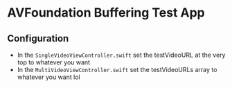 # AVFoundation Buffering Test App

## Configuration

- In the `SingleVideoViewController.swift` set the testVideoURL at the very top to whatever you want
- In the `MultiVideoViewController.swift` set the testVideoURLs array to whatever you want lol
